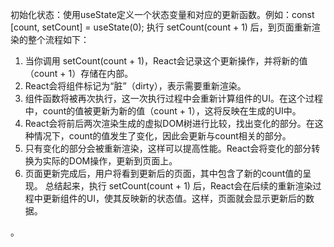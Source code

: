 初始化状态：使用useState定义一个状态变量和对应的更新函数。例如：const [count, setCount] = useState(0);
执行 setCount(count + 1) 后，到页面重新渲染的整个流程如下：
1. 当你调用 setCount(count + 1)，React会记录这个更新操作，并将新的值（count + 1）存储在内部。
2. React会将组件标记为“脏”（dirty），表示需要重新渲染。
3. 组件函数将被再次执行，这一次执行过程中会重新计算组件的UI。在这个过程中，count的值被更新为新的值（count + 1），这将反映在生成的UI中。
4. React会将前后两次渲染生成的虚拟DOM树进行比较，找出变化的部分。在这种情况下，count的值发生了变化，因此会更新与count相关的部分。
5. 只有变化的部分会被重新渲染，这样可以提高性能。React会将变化的部分转换为实际的DOM操作，更新到页面上。
6. 页面更新完成后，用户将看到更新后的页面，其中包含了新的count值的呈现。
总结起来，执行 setCount(count + 1) 后，React会在后续的重新渲染过程中更新组件的UI，使其反映新的状态值。这样，页面就会显示更新后的数据。

。